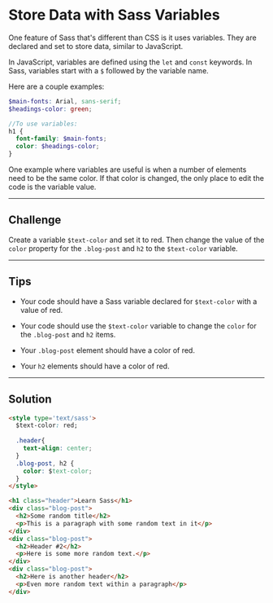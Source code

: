# Store Data with Sass Variables

One feature of Sass that's different than CSS is it uses variables. They are declared and set to store data, similar to JavaScript.

In JavaScript, variables are defined using the `let` and `const` keywords. In Sass, variables start with a `$` followed by the variable name.

Here are a couple examples:

```scss
$main-fonts: Arial, sans-serif;
$headings-color: green;

//To use variables:
h1 {
  font-family: $main-fonts;
  color: $headings-color;
}
```

One example where variables are useful is when a number of elements need to be the same color. If that color is changed, the only place to edit the code is the variable value.

---

## Challenge

Create a variable `$text-color` and set it to red. Then change the value of the `color` property for the `.blog-post` and `h2` to the `$text-color` variable.

---

## Tips

- Your code should have a Sass variable declared for `$text-color` with a value of red.

- Your code should use the `$text-color` variable to change the `color` for the `.blog-post` and `h2` items.

- Your `.blog-post` element should have a color of red.

- Your `h2` elements should have a color of red.

---

## Solution

```html
<style type='text/sass'>
  $text-color: red;
  
  .header{
    text-align: center;
  }
  .blog-post, h2 {
    color: $text-color;
  }
</style>

<h1 class="header">Learn Sass</h1>
<div class="blog-post">
  <h2>Some random title</h2>
  <p>This is a paragraph with some random text in it</p>
</div>
<div class="blog-post">
  <h2>Header #2</h2>
  <p>Here is some more random text.</p>
</div>
<div class="blog-post">
  <h2>Here is another header</h2>
  <p>Even more random text within a paragraph</p>
</div>
```